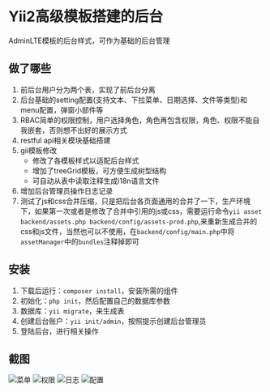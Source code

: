 Yii2高级模板搭建的后台
=========
AdminLTE模板的后台样式，可作为基础的后台管理

## 做了哪些
1.  前后台用户分为两个表，实现了前后台分离
2.  后台基础的setting配置(支持文本、下拉菜单、日期选择、文件等类型)和menu配置，弹窗小部件等
3.  RBAC简单的权限控制，用户选择角色，角色再包含权限，角色、权限不能自我嵌套，否则想不出好的展示方式
5.  restful api相关模块基础搭建
6.  gii模板修改
    - 修改了各模板样式以适配后台样式
    - 增加了treeGrid模板，可方便生成树型结构
    - 可自动从表中读取注释生成i18n语言文件
7.  增加后台管理员操作日志记录
8.  测试了js和css合并压缩，只是把后台各页面通用的合并了一下，生产环境下，如果第一次或者是修改了合并中引用的js或css，需要运行命令`yii asset backend/assets.php backend/config/assets-prod.php`,来重新生成合并的css和js文件，当然也可以不使用，在`backend/config/main.php`中将`assetManager`中的`bundles`注释掉即可

## 安装
1.  下载后运行：`composer install`，安装所需的组件
2.  初始化：`php init`，然后配置自己的数据库参数
3.  数据库：`yii migrate`，来生成表
4.  创建后台账户：`yii init/admin`，按照提示创建后台管理员
5.  登陆后台，进行相关操作

## 截图
![菜单](https://github.com/nadirvishun/yii2-admin/blob/master/backend/web/img/menu.png)
![权限](https://github.com/nadirvishun/yii2-admin/blob/master/backend/web/img/role.png)
![日志](https://github.com/nadirvishun/yii2-admin/blob/master/backend/web/img/log.png)
![配置](https://github.com/nadirvishun/yii2-admin/blob/master/backend/web/img/setting.png)